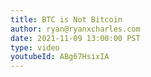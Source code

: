```yaml
---
title: BTC is Not Bitcoin
author: ryan@ryanxcharles.com
date: 2021-11-09 13:00:00 PST
type: video
youtubeId: ABg67HsixIA
---
```

